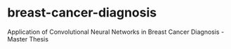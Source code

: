# breast-cancer-diagnosis
Application of Convolutional Neural Networks in Breast Cancer Diagnosis - Master Thesis
